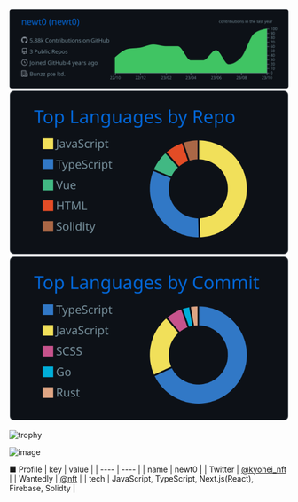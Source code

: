 ![](https://raw.githubusercontent.com/newt0/newt0/main/profile-summary-card-output/github_dark/0-profile-details.svg)
![](https://raw.githubusercontent.com/newt0/newt0/main/profile-summary-card-output/github_dark/1-repos-per-language.svg)
![](https://raw.githubusercontent.com/newt0/newt0/main/profile-summary-card-output/github_dark/2-most-commit-language.svg)

![trophy](https://github-profile-trophy.vercel.app/?username=newt0&title=MultiLanguage,Commits,Repositories,Issues,)

<img width="300px" heigth=auto alt="image" src="[https://github.com/newt0/newt0/assets/56229817/5e53e6bc-4f8e-4f01-8867-9bd2576aae61](https://github.com/newt0/newt0/assets/56229817/8a528d25-1f58-4693-87ff-5532b8b7f492)">

■ Profile
| key | value |
| ---- | ---- |
| name | newt0 |
| Twitter | [@kyohei_nft](https://twitter.com/kyohei_nft) |
| Wantedly | [@nft](https://www.wantedly.com/id/nft) |
| tech | JavaScript, TypeScript,  Next.js(React), Firebase, Solidty |

